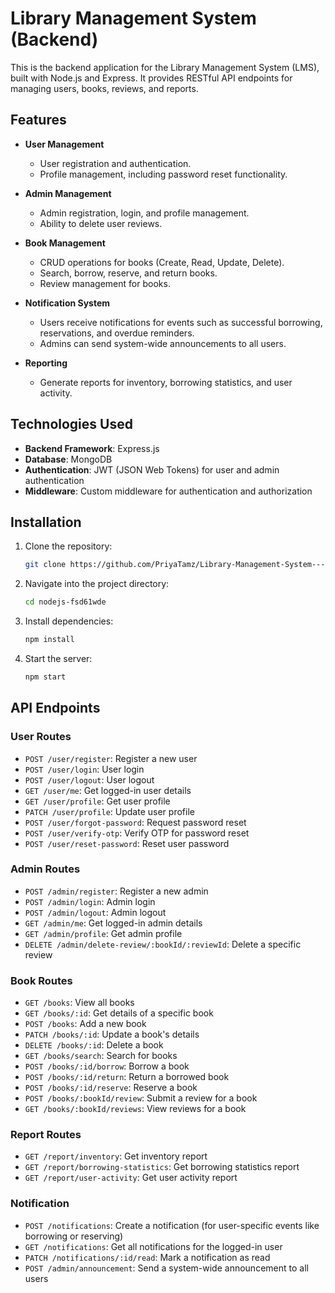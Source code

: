 # Library Management System (Backend)

This is the backend application for the Library Management System (LMS), built with Node.js and Express. It provides RESTful API endpoints for managing users, books, reviews, and reports.

## Features

- **User Management**
  - User registration and authentication.
  - Profile management, including password reset functionality.
  
- **Admin Management**
  - Admin registration, login, and profile management.
  - Ability to delete user reviews.

- **Book Management**
  - CRUD operations for books (Create, Read, Update, Delete).
  - Search, borrow, reserve, and return books.
  - Review management for books.

- **Notification System**
  - Users receive notifications for events such as successful borrowing, reservations, and overdue reminders.
  - Admins can send system-wide announcements to all users.

- **Reporting**
  - Generate reports for inventory, borrowing statistics, and user activity.

## Technologies Used

- **Backend Framework**: Express.js
- **Database**: MongoDB
- **Authentication**: JWT (JSON Web Tokens) for user and admin authentication
- **Middleware**: Custom middleware for authentication and authorization

## Installation

1. Clone the repository:
   ```bash
   git clone https://github.com/PriyaTamz/Library-Management-System---Backend.git
   ```

2. Navigate into the project directory:
   ```bash
   cd nodejs-fsd61wde
   ```

3. Install dependencies:
   ```bash
   npm install
   ```

4. Start the server:
   ```bash
   npm start
   ```

## API Endpoints

### User Routes
- `POST /user/register`: Register a new user
- `POST /user/login`: User login
- `POST /user/logout`: User logout
- `GET /user/me`: Get logged-in user details
- `GET /user/profile`: Get user profile
- `PATCH /user/profile`: Update user profile
- `POST /user/forgot-password`: Request password reset
- `POST /user/verify-otp`: Verify OTP for password reset
- `POST /user/reset-password`: Reset user password

### Admin Routes
- `POST /admin/register`: Register a new admin
- `POST /admin/login`: Admin login
- `POST /admin/logout`: Admin logout
- `GET /admin/me`: Get logged-in admin details
- `GET /admin/profile`: Get admin profile
- `DELETE /admin/delete-review/:bookId/:reviewId`: Delete a specific review

### Book Routes
- `GET /books`: View all books
- `GET /books/:id`: Get details of a specific book
- `POST /books`: Add a new book
- `PATCH /books/:id`: Update a book's details
- `DELETE /books/:id`: Delete a book
- `GET /books/search`: Search for books
- `POST /books/:id/borrow`: Borrow a book
- `POST /books/:id/return`: Return a borrowed book
- `POST /books/:id/reserve`: Reserve a book
- `POST /books/:bookId/review`: Submit a review for a book
- `GET /books/:bookId/reviews`: View reviews for a book

### Report Routes
- `GET /report/inventory`: Get inventory report
- `GET /report/borrowing-statistics`: Get borrowing statistics report
- `GET /report/user-activity`: Get user activity report

### Notification
- `POST /notifications`: Create a notification (for user-specific events like borrowing or reserving)
- `GET /notifications`: Get all notifications for the logged-in user
- `PATCH /notifications/:id/read`: Mark a notification as read
- `POST /admin/announcement`: Send a system-wide announcement to all users
